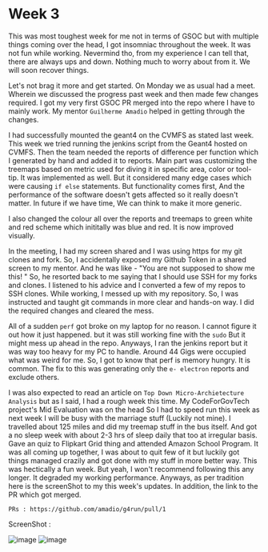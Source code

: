 # Week 3

This was most toughest week for me not in terms of GSOC but with multiple things coming over the head, I got insomniac throughout the week. It was not fun while working. Nevermind tho, from my experience I can tell that, there are always ups and down. Nothing much to worry about from it. We will soon recover things.

Let's not brag it more and get started. On Monday we as usual had a meet. Wherein we discussed the progress past week and then made few changes required. I got my very first GSOC PR merged into the repo where I have to mainly work. My mentor `Guilherme Amadio` helped in getting through the changes. 

I had successfully mounted the geant4 on the CVMFS as stated last week. This week we tried running the jenkins script from the Geant4 hosted on CVMFS. Then the team needed the reports of difference per function which I generated by hand and added it to reports. Main part was customizing the treemaps based on metric used for diving it in specific area, color or tool-tip. It was implemented as well. But it considered many edge cases which were causing `if else` statements. But functionality comes first, And the performance of the software doesn't gets affected so it really doesn't matter. In future if we have time, We can think to make it more generic. 

I also changed the colour all over the reports and treemaps to green white and red scheme which inititally was blue and red. It is now improved visually. 

In the meeting, I had my screen shared and I was using https for my git clones and fork. So, I accidentally exposed my Github Token in a shared screen to my mentor. And he was like - "You are not supposed to show me this! " So, he resorted back to me saying that I should use SSH for my forks and clones. I listened to his advice and I converted a few of my repos to SSH clones. 
While working, I messed up with my repository. So, I was instructed and taught git commands in more clear and hands-on way. I did the required changes and cleared the mess. 

All of a sudden `perf` got broke on my laptop for no reason. I cannot figure it out how it just happened. but it was still working fine with the `sudo` But it might mess up ahead in the repo. Anyways, I ran the jenkins report but it was way too heavy for my PC to handle. Around 44 Gigs were occupied what was weird for me. So, I got to know that perf is memory hungry. It is common. The fix to this was generating only the `e- electron` reports and exclude others. 

I was also expected to read an article on `Top Down Micro-Archietecture Analysis` but as I said, I had a rough week this time. My CodeForGovTech project's Mid Evaluation was on the head So I had to speed run this week as next week I will be busy with the marriage stuff (Luckily not mine). I travelled about 125 miles and did my treemap stuff in the bus itself. And got a no sleep week with about 2-3 hrs of sleep daily that too at irregular basis. Gave an quiz to Flipkart Grid thing and attended Amazon School Program. It was all coming up together, I was about to quit few of it but luckily got things managed crazily and got done with my stuff in more better way. This was hectically a fun week. But yeah, I won't recommend following this any longer. It degraded my working performance. Anyways, as per tradition here is the screenShot to my this week's updates. In addition, the link to the PR which got merged. 
```
PRs : https://github.com/amadio/g4run/pull/1
```
ScreenShot : 

![image](https://user-images.githubusercontent.com/79367883/177044505-e80b1f93-ed8d-42f1-814b-91dbd4b4266b.png)
![image](https://user-images.githubusercontent.com/79367883/177044534-66e6bee3-b5e6-462b-8530-00b9d85de752.png)
